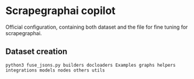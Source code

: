 # Scrapegraphai copilot
Official configuration, containing both dataset and the file for fine tuning for scrapegraphai.

## Dataset creation

```
python3 fuse_jsons.py builders docloaders Examples graphs helpers integrations models nodes others utils
```